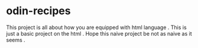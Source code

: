 # odin-recipes
This project is all about how you are equipped with html language . This is just a basic project on the html .
Hope this naive project be not as naive as it seems .